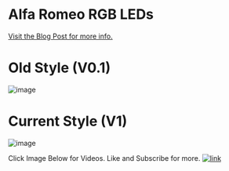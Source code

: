# Alfa Romeo RGB LEDs

[Visit the Blog Post for more info.](http://consultingjoe.com/alfa-romeo-rgb-grill-leds-with-bluetooth/)
# Old Style (V0.1) #
![image](https://i1.wp.com/consultingjoe.com/wp-content/uploads/2018/10/nano-hc-05.jpg?resize=300%2C231)

# Current Style (V1) #
![image](https://iotdesignpro.com/projects/controlling-ws2812-neopixel-led-with-esp32-using-blynk-app)

Click Image Below for Videos. Like and Subscribe for more.
[![link](https://i1.wp.com/consultingjoe.com/wp-content/uploads/2018/10/AlfaRGBLEDs.jpg?resize=960%2C472)](https://www.youtube.com/watch?v=NaS8q0BSTw4)
